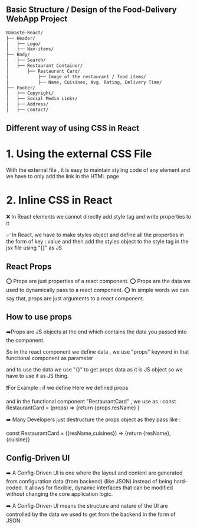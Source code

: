 ## Basic Structure / Design of the Food-Delivery WebApp Project

```bash
Namaste-React/
├── Header/
│   ├── Logo/
│   ├── Nav-items/
├── Body/
│   ├── Search/
│   ├── Restaurant Container/
│       ├── Restaurant Card/
│           ├── Image of the restaurant / food items/
│           ├── Name, Cuisines, Avg. Rating, Delivery Time/
├── Footer/
│   ├── Copyright/
│   ├── Social Media Links/
│   ├── Address/
│   ├── Contact/
```

## Different way of using CSS in React

# 1. Using the external CSS File

With the external file , it is easy to maintain styling code of any element and we have to only add the link in the HTML page

# 2. Inline CSS in React

❌ In React elements we cannot directly add style tag and write properties to it

✅ In React, we have to make styles object and define all the properties in the form of key : value and then add the styles object to the style tag in the jsx file using "{}" as JS 

## React Props

⭕ Props are just properties of a react component.
⭕ Props are the data  we used to dynamically pass to a react component.
⭕ In simple words we can say that, props are just arguments to a react component.

## How to use props

 ➡️Props are JS objects at the end which contains the data you passed into the component.

 So in the react component we define data , we use "props" keyword in that functional component as parameter

 and to use the data we use "{}" to get props data as it is JS object so we have to use it as JS thing.

 ❗For Example : if we define <RestaurantCard resName = "KFC" cuisines = "Chicken"/> Here we defined props

 and in the functional component "RestaurantCard" , we use as : const RestaurantCard = (props) => {return {props.resName} }

➡️ Many Developers just destructure the props object as they pass like :

 const RestaurantCard = ({resName,cuisines}) => {return {resName}, {cuisine}}


 ## Config-Driven UI 

 ➡️ A Config-Driven UI is one where the layout and content are generated from configuration data (from backend) (like JSON) instead of being hard-coded.
     It allows for flexible, dynamic interfaces that can be modified without changing the core application logic.

 ➡️ A Config-Driven UI means the structure and nature of the UI are controlled by the data we used to get from the backend in the form of JSON.